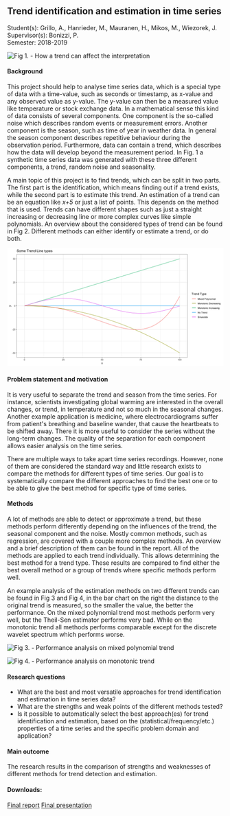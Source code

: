 ## Trend identification and estimation in time series

Student(s): Grillo, A., Hanrieder, M., Mauranen, H., Mikos, M., Wiezorek, J.  
Supervisor(s): Bonizzi, P.  
Semester: 2018-2019

![Fig 1. - How a trend can affect the
interpretation](website/images/Components.png)

#### Background

This project should help to analyse time series data, which is a special
type of data with a time-value, such as seconds or timestamp, as x-value
and any observed value as y-value. The y-value can then be a measured
value like temperature or stock exchange data. In a mathematical sense
this kind of data consists of several components. One component is the
so-called noise which describes random events or measurement errors.
Another component is the season, such as time of year in weather data.
In general the season component describes repetitive behaviour during
the observation period. Furthermore, data can contain a trend, which
describes how the data will develop beyond the measurement period. In
Fig. 1 a synthetic time series data was generated with these three
different components, a trend, random noise and seasonality.

A main topic of this project is to find trends, which can be split in
two parts. The first part is the identification, which means finding out
if a trend exists, while the second part is to estimate this trend. An
estimation of a trend can be an equation like *x+5* or just a list of
points. This depends on the method that is used. Trends can have
different shapes such as just a straight increasing or decreasing line
or more complex curves like simple polynomials. An overview about the
considered types of trend can be found in Fig 2. Different methods can
either identify or estimate a trend, or do both.

![Fig 2. - Performance analysis on monotonic trend](website/images/Rplot.png)

#### Problem statement and motivation

It is very useful to separate the trend and season from the time series.
For instance, scientists investigating global warming are interested in
the overall changes, or trend, in temperature and not so much in the
seasonal changes. Another example application is medicine, where
electrocardiograms suffer from patient's breathing and baseline wander,
that cause the heartbeats to be shifted away. There it is more useful to
consider the series without the long-term changes. The quality of the
separation for each component allows easier analysis on the time series.

There are multiple ways to take apart time series recordings. However,
none of them are considered the standard way and little research exists
to compare the methods for different types of time series. Our goal is
to systematically compare the different approaches to find the best one
or to be able to give the best method for specific type of time series.

#### Methods

A lot of methods are able to detect or approximate a trend, but these
methods perform differently depending on the influences of the trend,
the seasonal component and the noise. Mostly common methods, such as
regression, are covered with a couple more complex methods. An overview
and a brief description of them can be found in the report. All of the
methods are applied to each trend individually. This allows determining
the best method for a trend type. These results are compared to find
either the best overall method or a group of trends where specific
methods perform well.

An example analysis of the estimation methods on two different trends
can be found in Fig 3 and Fig 4, in the bar chart on the right the
distance to the original trend is measured, so the smaller the value,
the better the performance. On the mixed polynomial trend most methods
perform very well, but the Theil-Sen estimator performs very bad. While
on the monotonic trend all methods performs comparable except for the
discrete wavelet spectrum which performs worse.

![Fig 3. - Performance analysis on mixed polynomial
trend](website/images/methods_1.png)

![Fig 4. - Performance analysis on monotonic
trend](website/images/methods_2.png)

#### Research questions

  - What are the best and most versatile approaches for trend
    identification and estimation in time series data?
  - What are the strengths and weak points of the different methods
    tested?
  - Is it possible to automatically select the best approach(es) for
    trend identification and estimation, based on the
    (statistical/frequency/etc.) properties of a time series and the
    specific problem domain and application?

#### Main outcome

The research results in the comparison of strengths and weaknesses of
different methods for trend detection and estimation.

#### Downloads:

[Final report](”???”) [Final presentation](”???”)
